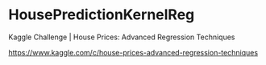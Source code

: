 # HousePredictionKernelReg

Kaggle Challenge | House Prices: Advanced Regression Techniques

https://www.kaggle.com/c/house-prices-advanced-regression-techniques
